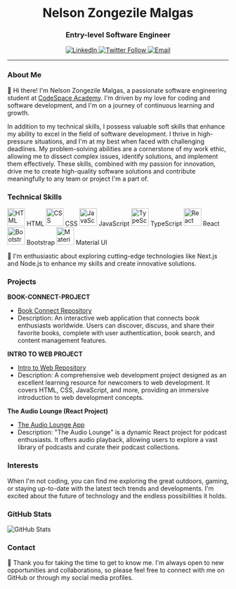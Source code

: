 <h1 align="center">Nelson Zongezile Malgas</h1>
<h3 align="center">Entry-level Software Engineer</h3>

<p align="center">
  <a href="https://www.linkedin.com/in/nelson-zongezile-malgas-58b194b2/">
    <img src="https://img.shields.io/badge/-LinkedIn-blue?style=flat-square&logo=linkedin&logoColor=white" alt="LinkedIn">
  </a>
  <a href="https://x.com/MalgasZakes1?t=hPsWgPHtf9vYTKCc6HDMRw&s=09">
    <img src="https://img.shields.io/twitter/follow/NelsonMalgas_?style=social" alt="Twitter Follow">
  </a>
  <a href="mailto:zmalgas69@gmail.com">
    <img src="https://img.shields.io/badge/-Email-red?style=flat-square&logo=gmail&logoColor=white" alt="Email">
  </a>
</p>

---

### About Me

👋 Hi there! I'm Nelson Zongezile Malgas, a passionate software engineering student at [CodeSpace Academy](https://www.codespace.co.za/). I'm driven by my love for coding and software development, and I'm on a journey of continuous learning and growth.

In addition to my technical skills, I possess valuable soft skills that enhance my ability to excel in the field of software development. I thrive in high-pressure situations, and I'm at my best when faced with challenging deadlines. My problem-solving abilities are a cornerstone of my work ethic, allowing me to dissect complex issues, identify solutions, and implement them effectively. These skills, combined with my passion for innovation, drive me to create high-quality software solutions and contribute meaningfully to any team or project I'm a part of.

### Technical Skills

 <img src="https://img.icons8.com/color/48/000000/html-5.png" alt="HTML" width="40" height="40"/> HTML
 <img src="https://img.icons8.com/color/48/000000/css3.png" alt="CSS" width="40" height="40"/> CSS
 <img src="https://img.icons8.com/color/48/000000/javascript.png" alt="JavaScript" width="40" height="40"/> JavaScript
 <img src="https://img.icons8.com/color/48/000000/typescript.png" alt="TypeScript" width="40" height="40"/> TypeScript
 <img src="https://img.icons8.com/color/48/000000/react-native.png" alt="React" width="40" height="40"/> React
 <img src="https://img.icons8.com/color/48/000000/bootstrap.png" alt="Bootstrap" width="40" height="40"/> Bootstrap
 <img src="https://img.icons8.com/color/48/000000/material-ui.png" alt="Material UI" width="40" height="40"/> Material UI


🌱 I'm enthusiastic about exploring cutting-edge technologies like Next.js and Node.js to enhance my skills and create innovative solutions.

### Projects


**BOOK-CONNECT-PROJECT**
- [Book Connect Repository](https://github.com/NelsonMALGAS/NELZON872_BCL2302_Owen_NelsonZongezileMalgas_IWA19)
- Description: An interactive web application that connects book enthusiasts worldwide. Users can discover, discuss, and share their favorite books, complete with user authentication, book search, and content management features.

**INTRO TO WEB PROJECT**
- [Intro to Web Repository](https://github.com/NelsonMALGAS/NELZON872__BCL2302_Group_Owen_NelsonZongezileMalgas_ITW9)
- Description: A comprehensive web development project designed as an excellent learning resource for newcomers to web development. It covers HTML, CSS, JavaScript, and more, providing an immersive introduction to web development concepts.

**The Audio Lounge (React Project)**
- [The Audio Lounge App](https://the-audio-lounge.netlify.app)
- Description: "The Audio Lounge" is a dynamic React project for podcast enthusiasts. It offers audio playback,  allowing users to explore a vast library of podcasts and curate their podcast collections.

### Interests

When I'm not coding, you can find me exploring the great outdoors, gaming, or staying up-to-date with the latest tech trends and developments. I'm excited about the future of technology and the endless possibilities it holds.

### GitHub Stats

![GitHub Stats](https://github-readme-stats.vercel.app/api?username=NelsonMALGAS&show_icons=true&theme=radical)

### Contact

💬 Thank you for taking the time to get to know me. I'm always open to new opportunities and collaborations, so please feel free to connect with me on GitHub or through my social media profiles.
